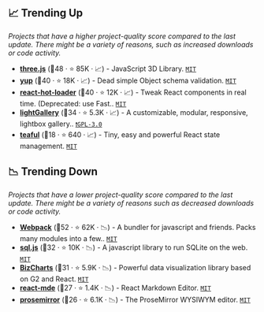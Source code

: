 ## 📈 Trending Up

_Projects that have a higher project-quality score compared to the last update. There might be a variety of reasons, such as increased downloads or code activity._

- <b><a href="https://github.com/mrdoob/three.js">three.js</a></b> (🥇48 ·  ⭐ 85K · 📈) - JavaScript 3D Library. <code><a href="http://bit.ly/34MBwT8">MIT</a></code>
- <b><a href="https://github.com/jquense/yup">yup</a></b> (🥉40 ·  ⭐ 18K · 📈) - Dead simple Object schema validation. <code><a href="http://bit.ly/34MBwT8">MIT</a></code>
- <b><a href="https://github.com/gaearon/react-hot-loader">react-hot-loader</a></b> (🥈40 ·  ⭐ 12K · 📈) - Tweak React components in real time. (Deprecated: use Fast.. <code><a href="http://bit.ly/34MBwT8">MIT</a></code>
- <b><a href="https://github.com/sachinchoolur/lightGallery">lightGallery</a></b> (🥈34 ·  ⭐ 5.3K · 📈) - A customizable, modular, responsive, lightbox gallery.. <code><a href="http://bit.ly/2M0xdwT">❗️GPL-3.0</a></code>
- <b><a href="https://github.com/teafuljs/teaful">teaful</a></b> (🥉18 ·  ⭐ 640 · 📈) - Tiny, easy and powerful React state management. <code><a href="http://bit.ly/34MBwT8">MIT</a></code>

## 📉 Trending Down

_Projects that have a lower project-quality score compared to the last update. There might be a variety of reasons such as decreased downloads or code activity._

- <b><a href="https://github.com/webpack/webpack">Webpack</a></b> (🥇52 ·  ⭐ 62K · 📉) - A bundler for javascript and friends. Packs many modules into a few.. <code><a href="http://bit.ly/34MBwT8">MIT</a></code>
- <b><a href="https://github.com/sql-js/sql.js">sql.js</a></b> (🥉32 ·  ⭐ 10K · 📉) - A javascript library to run SQLite on the web. <code><a href="http://bit.ly/34MBwT8">MIT</a></code>
- <b><a href="https://github.com/alibaba/BizCharts">BizCharts</a></b> (🥉31 ·  ⭐ 5.9K · 📉) - Powerful data visualization library based on G2 and React. <code><a href="http://bit.ly/34MBwT8">MIT</a></code>
- <b><a href="https://github.com/andrerpena/react-mde">react-mde</a></b> (🥉27 ·  ⭐ 1.4K · 📉) - React Markdown Editor. <code><a href="http://bit.ly/34MBwT8">MIT</a></code>
- <b><a href="https://github.com/ProseMirror/prosemirror">prosemirror</a></b> (🥉26 ·  ⭐ 6.1K · 📉) - The ProseMirror WYSIWYM editor. <code><a href="http://bit.ly/34MBwT8">MIT</a></code>

